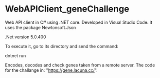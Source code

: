 # WebAPIClient_geneChallenge
Web API client in C# using .NET core.
Developed in Visual Studio Code.
It uses the package Newtonsoft.Json

.Net version 5.0.400

To execute it, go to its directory and send the command:

dotnet run

Encodes, decodes and check genes taken from a remote server.
The code for the challange in: "https://gene.lacuna.cc/".
